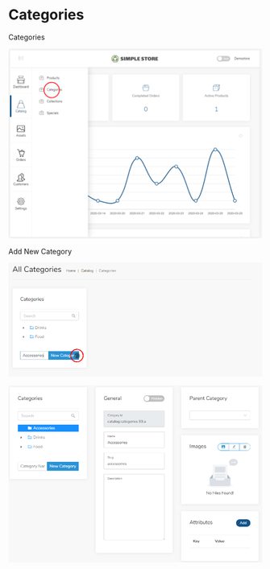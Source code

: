 # Categories



Categories 

![](../.gitbook/assets/image%20%289%29.png)

Add New Category

![](../.gitbook/assets/image%20%2814%29.png)



![](../.gitbook/assets/image%20%282%29.png)



